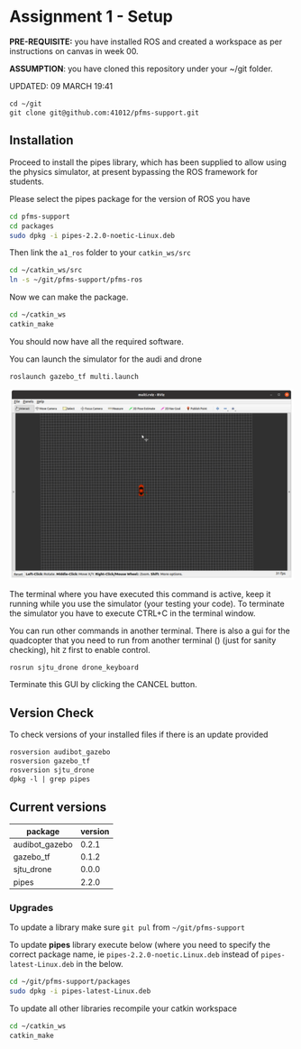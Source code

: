 

Assignment 1 - Setup
=========================

**PRE-REQUISITE:** you have installed ROS and created a workspace as per instructions on canvas in week 00. 

**ASSUMPTION**: you have cloned this repository under your ~/git folder.

UPDATED: 09 MARCH 19:41

```
cd ~/git
git clone git@github.com:41012/pfms-support.git
```

## Installation

Proceed to install the pipes library, which has been supplied to allow using the physics simulator, at present bypassing the ROS framework for students.

Please select the pipes package for the version of ROS you have

```bash
cd pfms-support
cd packages
sudo dpkg -i pipes-2.2.0-noetic-Linux.deb
```

Then link the `a1_ros` folder to your `catkin_ws/src`

```bash
cd ~/catkin_ws/src
ln -s ~/git/pfms-support/pfms-ros 
```
Now we can make the package.

```bash
cd ~/catkin_ws
catkin_make
```

You should now have all the required software. 

You can launch the simulator for the audi and drone

```
roslaunch gazebo_tf multi.launch
```
<img src="./images/rviz_multi.png" alt="rviz_multi" style="zoom:50%;" />

The terminal where you have executed this command is active, keep it running while you use the simulator (your testing your code). To terminate the simulator you have to execute CTRL+C in the terminal window.

You can run other commands in another terminal. There is also a gui for the quadcopter that you need to run from another terminal () (just for sanity checking), hit `Z` first to enable control.

```bash
rosrun sjtu_drone drone_keyboard
```

Terminate this GUI by clicking the CANCEL button.

Version Check
-------------------------

To check versions of your installed files if there is an update provided

```
rosversion audibot_gazebo
rosversion gazebo_tf
rosversion sjtu_drone
dpkg -l | grep pipes
```

## Current versions

| package        | version |
| -------------- | ------- |
| audibot_gazebo | 0.2.1   |
| gazebo_tf      | 0.1.2   |
| sjtu_drone     | 0.0.0   |
| pipes          | 2.2.0   |

### Upgrades

To update a library make sure `git pul` from `~/git/pfms-support`

To update **pipes** library execute below (where you need to specify the correct package name, ie `pipes-2.2.0-noetic.Linux.deb` instead of `pipes-latest-Linux.deb` in the below.

```bash
cd ~/git/pfms-support/packages
sudo dpkg -i pipes-latest-Linux.deb
```
To update all other libraries recompile your catkin workspace

```bash
cd ~/catkin_ws
catkin_make
```

